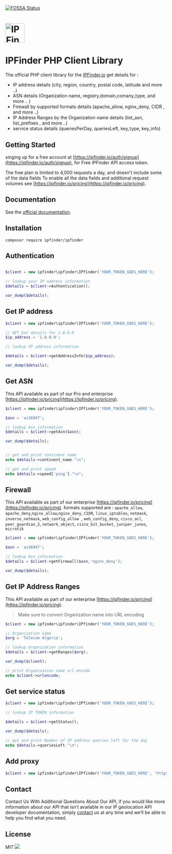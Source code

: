 [![FOSSA Status](https://app.fossa.io/api/projects/git%2Bgithub.com%2Fipfinder-io%2Fphp.svg?type=shield)](https://app.fossa.io/projects/git%2Bgithub.com%2Fipfinder-io%2Fphp?ref=badge_shield)
# <a href='https://ipfinder.io/'><img src='https://camo.githubusercontent.com/46886c3e689a0d4a3f6c0733d1cab5d9f9a3926d/68747470733a2f2f697066696e6465722e696f2f6173736574732f696d616765732f6c6f676f732f6c6f676f2e706e67' height='60' alt='IP Finder'></a>
#  IPFinder PHP Client Library

The official PHP client library for the [IPFinder.io](https://ipfinder.io) get details for :
-  IP address details (city, region, country, postal code, latitude and more ..)
-  ASN details (Organization name, registry,domain,comany_type, and more .. )
-  Firewall by supported formats details (apache_allow,  nginx_deny, CIDR , and more ..)
-  IP Address Ranges by the Organization name  details (list_asn, list_prefixes , and more ..)
-  service status details (queriesPerDay, queriesLeft, key_type, key_info)

## Getting Started
singing up for a free account at [https://ipfinder.io/auth/signup](https://ipfinder.io/auth/signup), for Free IPFinder API access token.

The free plan is limited to 4,000 requests a day, and doesn't include some of the data fields
To enable all the data fields and additional request volumes see [https://ipfinder.io/pricing](https://ipfinder.io/pricing).

## Documentation

See the [official documentation](https://ipfinder.io/docs).

## Installation

```shell
composer require ipfinder/ipfinder
```

## Authentication

```php

$client = new ipfinder\ipfinder\IPfinder('YOUR_TOKEN_GOES_HERE');

// lookup your IP address information
$details = $client->Authentication();

var_dump($details);

```

## Get IP address

```php
$client = new ipfinder\ipfinder\IPfinder('YOUR_TOKEN_GOES_HERE');

// GET Get details for 1.0.0.0
$ip_address = '1.0.0.0'; 

// lookup IP address information

$details = $client->getAddressInfo($ip_address);

var_dump($details);

```

## Get ASN
This API available as part of our Pro and enterprise [https://ipfinder.io/pricing](https://ipfinder.io/pricing).

```php
$client = new ipfinder\ipfinder\IPfinder('YOUR_TOKEN_GOES_HERE');

$asn = 'as36947';

// lookup Asn information
$details = $client->getAsn($asn);

var_dump($details);


// get and print continent name  
echo $details->continent_name."\n"; 

// get and print speed
echo $details->speed['ping']."\n"; 

```

## Firewall
This API available as part of our  enterprise [https://ipfinder.io/pricing](https://ipfinder.io/pricing).
formats supported are :  `apache_allow`, `apache_deny`,`nginx_allow`,`nginx_deny`, `CIDR`, `linux_iptables`, `netmask`, `inverse_netmask`, `web_config_allow `, `web_config_deny`, `cisco_acl`, `peer_guardian_2`, `network_object`, `cisco_bit_bucket`, `juniper_junos`, `microtik`

```php
$client = new ipfinder\ipfinder\IPfinder('YOUR_TOKEN_GOES_HERE');

$asn = 'as36947';

// lookup Asn information
$details = $client->getFirewall($asn,'nginx_deny');

var_dump($details);

```

## Get IP Address Ranges
This API available as part of our  enterprise [https://ipfinder.io/pricing](https://ipfinder.io/pricing).
> Make sure to convert Organization name  into URL encoding 
```php
$client = new ipfinder\ipfinder\IPfinder('YOUR_TOKEN_GOES_HERE');

// Organization name
$org = 'Telecom Algeria';

// lookup Organization information
$details = $client->getRanges($org);

var_dump($client);

// print Organization name url encode  
echo $client->urlencode;


```

## Get service status

```php
$client = new ipfinder\ipfinder\IPfinder('YOUR_TOKEN_GOES_HERE');

// lookup IP TOKEN information

$details = $client->getStatus();

var_dump($details);

// get and print Number of IP address queries left for the day
echo $details->queriesLeft."\n"; 

```

## Add proxy
```php
$client = new ipfinder\ipfinder\IPfinder('YOUR_TOKEN_GOES_HERE', 'https://ipfinder.yourdomain.com');

```

## Contact

Contact Us With Additional Questions About Our API, if you would like more information about our API that isn’t available in our IP geolocation API developer documentation, simply [contact](https://ipfinder.io/contact) us at any time and we’ll be able to help you find what you need.

License
----

MIT
<a href="https://app.fossa.com/projects/git%2Bgithub.com%2Fipfinder-io%2Fphp?ref=badge_large" alt="FOSSA Status"><img src="https://app.fossa.com/api/projects/git%2Bgithub.com%2Fipfinder-io%2Fphp.svg?type=large"/></a>